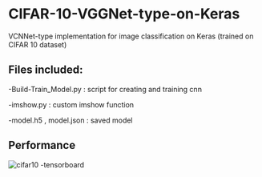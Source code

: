# CIFAR-10-VGGNet-type-on-Keras
VCNNet-type implementation for image classification on Keras
(trained on CIFAR 10 dataset)

## Files included:
-Build-Train_Model.py : script for creating and training cnn

-imshow.py    : custom imshow function

-model.h5
, model.json :  saved model

## Performance
![cifar10 -tensorboard](https://user-images.githubusercontent.com/33451452/33265382-1f460b12-d37a-11e7-8476-4e452903a117.png)
